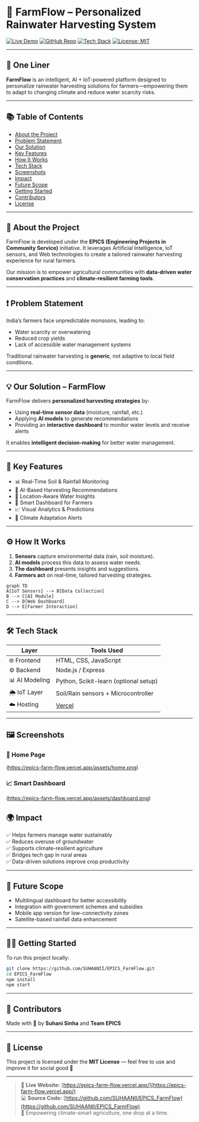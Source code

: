 
# 🌾 FarmFlow – Personalized Rainwater Harvesting System

[![Live Demo](https://img.shields.io/badge/🌐%20Live-Demo-success)](https://epics-farm-flow.vercel.app/)
[![GitHub Repo](https://img.shields.io/badge/Code-GitHub-blue?logo=github)](https://github.com/SUHAANII/EPICS_FarmFlow)
[![Tech Stack](https://img.shields.io/badge/Tech-AI%2C%20IoT%2C%20Web-blueviolet)](#)
[![License: MIT](https://img.shields.io/badge/License-MIT-green.svg)](#)

---

## 📌 One Liner
**FarmFlow** is an intelligent, AI + IoT-powered platform designed to personalize rainwater harvesting solutions for farmers—empowering them to adapt to changing climate and reduce water scarcity risks.

---

## 📚 Table of Contents
- [About the Project](#about-the-project)
- [Problem Statement](#problem-statement)
- [Our Solution](#our-solution)
- [Key Features](#key-features)
- [How It Works](#how-it-works)
- [Tech Stack](#tech-stack)
- [Screenshots](#screenshots)
- [Impact](#impact)
- [Future Scope](#future-scope)
- [Getting Started](#getting-started)
- [Contributors](#contributors)
- [License](#license)

---

## 📖 About the Project
FarmFlow is developed under the **EPICS (Engineering Projects in Community Service)** initiative. It leverages Artificial Intelligence, IoT sensors, and Web technologies to create a tailored rainwater harvesting experience for rural farmers.

Our mission is to empower agricultural communities with **data-driven water conservation practices** and **climate-resilient farming tools**.

---

## ❗ Problem Statement
India’s farmers face unpredictable monsoons, leading to:
- Water scarcity or overwatering
- Reduced crop yields
- Lack of accessible water management systems

Traditional rainwater harvesting is **generic**, not adaptive to local field conditions.

---

## 💡 Our Solution – FarmFlow
FarmFlow delivers **personalized harvesting strategies** by:
- Using **real-time sensor data** (moisture, rainfall, etc.)
- Applying **AI models** to generate recommendations
- Providing an **interactive dashboard** to monitor water levels and receive alerts

It enables **intelligent decision-making** for better water management.

---

## 🌟 Key Features
- 📊 Real-Time Soil & Rainfall Monitoring  
- 🤖 AI-Based Harvesting Recommendations  
- 📍 Location-Aware Water Insights  
- 🧠 Smart Dashboard for Farmers  
- 📈 Visual Analytics & Predictions  
- 🌱 Climate Adaptation Alerts

---

## ⚙️ How It Works
1. **Sensors** capture environmental data (rain, soil moisture).
2. **AI models** process this data to assess water needs.
3. **The dashboard** presents insights and suggestions.
4. **Farmers act** on real-time, tailored harvesting strategies.

```mermaid
graph TD
A[IoT Sensors] --> B[Data Collection]
B --> C[AI Module]
C --> D[Web Dashboard]
D --> E[Farmer Interaction]
```

---

## 🛠️ Tech Stack
| Layer            | Tools Used                             |
|------------------|-----------------------------------------|
| 🌐 Frontend      | HTML, CSS, JavaScript                   |
| ⚙ Backend        | Node.js / Express                       |
| 📊 AI Modeling   | Python, Scikit-learn (optional setup)   |
| 🌦 IoT Layer     | Soil/Rain sensors + Microcontroller     |
| ☁️ Hosting       | [Vercel](https://vercel.com/)           |

---

## 🖼 Screenshots

### 📍 Home Page
(https://epics-farm-flow.vercel.app/assets/home.png)

### 📈 Smart Dashboard
(https://epics-farm-flow.vercel.app/assets/dashboard.png)


## 🌍 Impact
✅ Helps farmers manage water sustainably  
✅ Reduces overuse of groundwater  
✅ Supports climate-resilient agriculture  
✅ Bridges tech gap in rural areas  
✅ Data-driven solutions improve crop productivity

---

## 🚀 Future Scope
- Multilingual dashboard for better accessibility  
- Integration with government schemes and subsidies  
- Mobile app version for low-connectivity zones  
- Satellite-based rainfall data enhancement  

---

## 🧑‍💻 Getting Started

To run this project locally:

```bash
git clone https://github.com/SUHAANII/EPICS_FarmFlow.git
cd EPICS_FarmFlow
npm install
npm start
```

---

## 👥 Contributors
Made with 💚 by **Suhani Sinha** and **Team EPICS**

---

## 📝 License
This project is licensed under the **MIT License** — feel free to use and improve it for social good 🌱

---

> 🔗 **Live Website:** [https://epics-farm-flow.vercel.app/](https://epics-farm-flow.vercel.app/)  
> 💻 **Source Code:** [https://github.com/SUHAANII/EPICS_FarmFlow](https://github.com/SUHAANII/EPICS_FarmFlow)  
> 🌱 Empowering climate-smart agriculture, one drop at a time.
